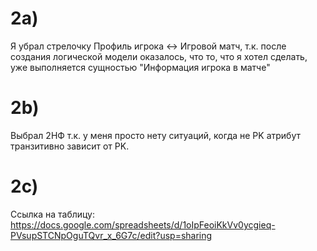 # 2a)
Я убрал стрелочку Профиль игрока <-> Игровой матч, т.к. после создания логической модели оказалось, что то, что я хотел сделать, уже выполняется сущностью "Информация игрока в матче"
# 2b)
Выбрал 2НФ т.к. у меня просто нету ситуаций, когда не PK атрибут транзитивно зависит от PK. 

# 2c) 
Ссылка на таблицу: https://docs.google.com/spreadsheets/d/1oIpFeoiKkVv0ycgieq-PVsupSTCNpOguTQvr_x_6G7c/edit?usp=sharing

